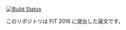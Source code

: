 [![Build Status](https://travis-ci.org/takahi-i/fit-2016-paper.svg?branch=master)](https://travis-ci.org/takahi-i/fit-2016-paper)

このリポジトリは FIT 2016 に提出した論文です。
